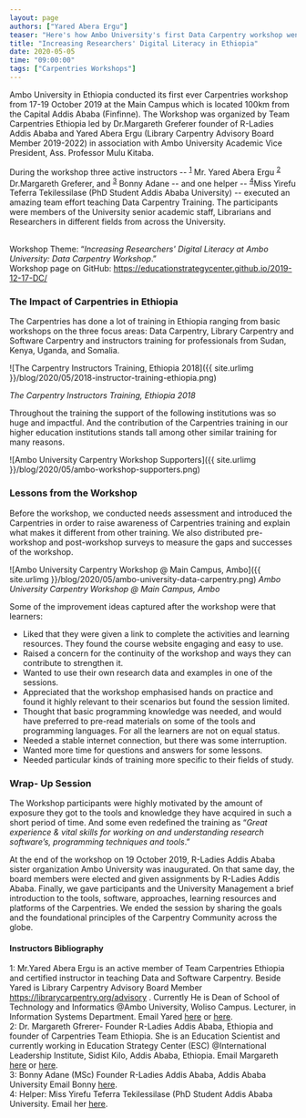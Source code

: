 ```yaml
---
layout: page
authors: ["Yared Abera Ergu"]
teaser: "Here's how Ambo University's first Data Carpentry workshop went in December 2019"
title: "Increasing Researchers' Digital Literacy in Ethiopia"
date: 2020-05-05
time: "09:00:00"
tags: ["Carpentries Workshops"]
---
```


Ambo University in Ethiopia conducted its first ever Carpentries workshop from 17-19 October 2019 at the Main Campus which is located 100km from the Capital Addis Ababa (Finfinne). The Workshop was organized by Team Carpentries Ethiopia led by Dr.Margareth Greferer founder of R-Ladies Addis Ababa and Yared Abera Ergu (Library Carpentry Advisory Board Member 2019-2022) in association with Ambo University Academic Vice President, Ass. Professor Mulu Kitaba. 

During the workshop three active instructors -- <sup>[1](#yared)</sup> Mr. Yared Abera Ergu <sup>[2](#margareth)</sup> Dr.Margareth Greferer, and <sup>[3](#bonny)</sup> Bonny Adane -- and one helper -- <sup>[4](#yirefu)</sup>Miss Yirefu Teferra Tekilessilase (PhD Student Addis Ababa University) -- executed an amazing team effort teaching Data Carpentry Training. The participants were members of the University senior academic staff, Librarians and Researchers in different fields from across the University.
 
<br>Workshop Theme: “_Increasing Researchers' Digital Literacy at Ambo University: Data Carpentry Workshop_.”
<br>Workshop page on GitHub: <https://educationstrategycenter.github.io/2019-12-17-DC/>


### The Impact of Carpentries in Ethiopia

The Carpentries has done a lot of training in Ethiopia ranging from basic workshops on the three focus areas: Data Carpentry, Library Carpentry and Software Carpentry and instructors training for professionals from Sudan, Kenya, Uganda, and Somalia.  

![The Carpentry Instructors Training, Ethiopia 2018]({{ site.urlimg }}/blog/2020/05/2018-instructor-training-ethiopia.png)

_The Carpentry Instructors Training, Ethiopia 2018_

Throughout the training the support of the following institutions was so huge and impactful. And the contribution of the Carpentries training in our higher education institutions stands tall among other similar training for many reasons. 

![Ambo University Carpentry Workshop Supporters]({{ site.urlimg }}/blog/2020/05/ambo-workshop-supporters.png)

### Lessons from the Workshop

Before the workshop, we conducted needs assessment and introduced the Carpentries in order to raise awareness of Carpentries training and explain what makes it different from other training. We also distributed pre-workshop and post-workshop surveys to measure the gaps and successes of the workshop.  

![Ambo University Carpentry Workshop @ Main Campus, Ambo]({{ site.urlimg }}/blog/2020/05/ambo-university-data-carpentry.png)
_Ambo University Carpentry Workshop @ Main Campus, Ambo_

Some of the improvement ideas captured after the workshop were that learners:
- Liked that they were given a link to complete the activities and learning resources. They found the course website engaging and easy to use.
- Raised a concern for the continuity of the workshop and ways they can contribute to strengthen it.
- Wanted to use their own research data and examples in one of the sessions.
- Appreciated that the workshop emphasised hands on practice and found it highly relevant to their scenarios but found the session limited. 
- Thought that basic programming knowledge was needed, and would have preferred to pre-read materials on some of the tools and programming languages. For all the learners are not on equal status. 
- Needed a stable internet connection, but there was some interruption.
- Wanted more time for questions and answers for some lessons. 
- Needed particular kinds of training more specific to their fields of study.


### Wrap- Up Session

The Workshop participants were highly motivated by the amount of exposure they got to the tools and knowledge they have acquired in such a short period of time. And some even redefined the training as “_Great experience & vital skills for working on and understanding research software’s, programming techniques and tools_.”

At the end of the workshop on 19 October 2019, R-Ladies Addis Ababa sister organization Ambo University was inaugurated. On that same day, the board members were elected and given assignments by R-Ladies Addis Ababa.
Finally, we gave participants and the University Management a brief introduction to the tools, software, approaches, learning resources and platforms of the Carpentries. We ended the session by sharing the goals and the foundational principles of the Carpentry Community across the globe.

#### Instructors Bibliography 

<a name="yared">1</a>: Mr.Yared Abera Ergu is an active member of Team Carpentries Ethiopia and certified instructor in teaching Data and Software Carpentry.  Beside Yared is Library Carpentry Advisory Board Member https://librarycarpentry.org/advisory . Currently He is Dean of School of Technology and Informatics @Ambo University, Woliso Campus.  Lecturer, in Information Systems Department. Email Yared [here](mailto:yared3778@gmail.com) or [here](mailto:yared2001@live.com).<br>
<a name="margareth">2</a>: Dr. Margareth Gfrerer- Founder R-Ladies Addis Ababa, Ethiopia and founder of Carpentries Team Ethiopia. She is an Education Scientist and currently working in Education Strategy Center (ESC) @International Leadership Institute, Sidist Kilo, Addis Ababa, Ethiopia. Email Margareth [here](mailto:margareth.gfrerer@cimonline.de) or [here](margareth.gfrerer@gmx.net).<br>
<a name="bonny">3</a>: Bonny Adane (MSc) Founder R-Ladies Addis Ababa, Addis Ababa University Email Bonny [here](mailto:bonnyadane@gmail.com).<br>
<a name="yirefu">4</a>: Helper: Miss Yirefu Teferra Tekilessilase (PhD Student Addis Ababa University. Email her [here](mailto:rutitefera@gmail.com). 
